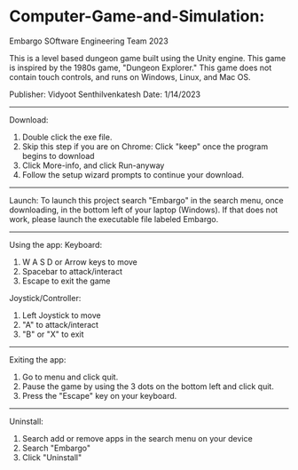 # Computer-Game-and-Simulation:

Embargo
SOftware Engineering Team 2023

This is a level based dungeon game built using the Unity engine. This game is inspired by the 1980s game, "Dungeon Explorer."
This game does not contain touch controls, and runs on Windows, Linux, and Mac OS.

Publisher: Vidyoot Senthilvenkatesh
Date: 1/14/2023

------------------------------------------------------------------------------------------------------------------------------
Download:
1. Double click the exe file.
2. Skip this step if you are on Chrome: Click "keep" once the program begins to download
3. Click More-info, and click Run-anyway
4. Follow the setup wizard prompts to continue your download.

------------------------------------------------------------------------------------------------------------------------------
Launch:
To launch this project search "Embargo" in the search menu, once downloading, in the bottom left of your laptop (Windows). 
If that does not work, please launch the executable file labeled Embargo.

------------------------------------------------------------------------------------------------------------------------------
Using the app:
Keyboard:
1. W A S D or Arrow keys to move
2. Spacebar to attack/interact
3. Escape to exit the game

Joystick/Controller:
1. Left Joystick to move
2. "A" to attack/interact
3. "B" or "X" to exit

------------------------------------------------------------------------------------------------------------------------------
Exiting the app:
1. Go to menu and click quit.
2. Pause the game by using the 3 dots on the bottom left and click quit.
3. Press the "Escape" key on your keyboard.

------------------------------------------------------------------------------------------------------------------------------
Uninstall:
1. Search add or remove apps in the search menu on your device
2. Search "Embargo"
3. Click "Uninstall"

